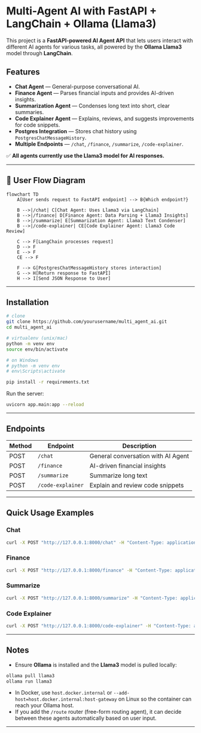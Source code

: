 # Multi-Agent AI with FastAPI + LangChain + Ollama (Llama3)

This project is a **FastAPI-powered AI Agent API** that lets users interact with different AI agents for various tasks, all powered by the **Ollama Llama3** model through **LangChain**.

## Features

* **Chat Agent** — General-purpose conversational AI.
* **Finance Agent** — Parses financial inputs and provides AI-driven insights.
* **Summarization Agent** — Condenses long text into short, clear summaries.
* **Code Explainer Agent** — Explains, reviews, and suggests improvements for code snippets.
* **Postgres Integration** — Stores chat history using `PostgresChatMessageHistory`.
* **Multiple Endpoints** — `/chat`, `/finance`, `/summarize`, `/code-explainer`.

✅ **All agents currently use the Llama3 model for AI responses.**

---

## 🧩 User Flow Diagram

```mermaid
flowchart TD
    A[User sends request to FastAPI endpoint] --> B{Which endpoint?}

    B -->|/chat| C[Chat Agent: Uses Llama3 via LangChain]
    B -->|/finance| D[Finance Agent: Data Parsing + Llama3 Insights]
    B -->|/summarize| E[Summarization Agent: Llama3 Text Condenser]
    B -->|/code-explainer| CE[Code Explainer Agent: Llama3 Code Review]

    C --> F[LangChain processes request]
    D --> F
    E --> F
    CE --> F

    F --> G[PostgresChatMessageHistory stores interaction]
    G --> H[Return response to FastAPI]
    H --> I[Send JSON Response to User]
```

---

## Installation

```bash
# clone
git clone https://github.com/yourusername/multi_agent_ai.git
cd multi_agent_ai

# virtualenv (unix/mac)
python -m venv env
source env/bin/activate

# on Windows
# python -m venv env
# env\Scripts\activate

pip install -r requirements.txt
```

Run the server:

```bash
uvicorn app.main:app --reload
```

---

## Endpoints

| Method | Endpoint          | Description                        |
| ------ | ----------------- | ---------------------------------- |
| POST   | `/chat`           | General conversation with AI Agent |
| POST   | `/finance`        | AI-driven financial insights       |
| POST   | `/summarize`      | Summarize long text                |
| POST   | `/code-explainer` | Explain and review code snippets   |

---

## Quick Usage Examples

### Chat

```bash
curl -X POST "http://127.0.0.1:8000/chat" -H "Content-Type: application/json" -d '{"message":"Hello AI, tell me a joke"}'
```

### Finance

```bash
curl -X POST "http://127.0.0.1:8000/finance" -H "Content-Type: application/json" -d '{"data":"Uber - 3500, Grocery - 15000, Electricity - 12000"}'
```

### Summarize

```bash
curl -X POST "http://127.0.0.1:8000/summarize" -H "Content-Type: application/json" -d '{"text":"Long article text here..."}'
```

### Code Explainer

```bash
curl -X POST "http://127.0.0.1:8000/code-explainer" -H "Content-Type: application/json" -d '{"code":"def add(a,b): return a + b"}'
```

---

## Notes

* Ensure **Ollama** is installed and the **Llama3** model is pulled locally:

```bash
ollama pull llama3
ollama run llama3
```

* In Docker, use `host.docker.internal` or `--add-host=host.docker.internal:host-gateway` on Linux so the container can reach your Ollama host.
* If you add the `/route` router (free-form routing agent), it can decide between these agents automatically based on user input.

---

